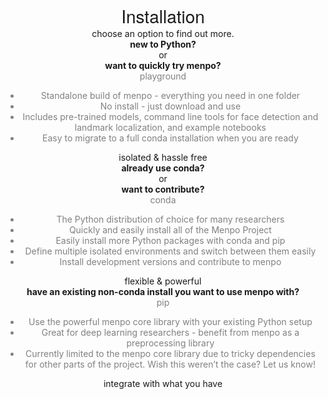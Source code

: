 <link rel="stylesheet" type="text/css"  href="menpoinstall.css">
<center>
  <div class="header_container">
    <strong style="font-size: 200%; font-family: 'HelveticaNeue-Light', 'Helvetica Neue Light', 'Helvetica Neue', Helvetica, Arial, 'Lucida Grande', sans-serif; font-weight: 500;">Installation</strong>
    <div class="menpochoose">choose an option to find out more.</div>
    <div class="header_columns">
      <div class="column">
        <div class="question">
          <b>new to Python?</b>
            <br>or<br>
          <b>want to quickly try menpo?</b>
        </div>
        <a style="text-decoration: none; color: grey" href="playground.html">
          <div class="install_card">
            <div class="install_header">playground</div>
            <div class="install_body">
              <ul>
                <li>Standalone build of menpo - everything you need in one folder</li>
                <li>No install - just download and use</li>
                <li>Includes pre-trained models, command line tools for face detection and landmark localization, and example notebooks</li>
                <li>Easy to migrate to a full conda installation when you are ready</li>
              </ul>
            </div>
          </div>
        </a>
        <div class="takeaway">isolated & hassle free</div>
      </div>
      <div class="column">
        <div class="question">
          <b>already use conda?</b>
            <br>or<br>
          <b>want to contribute?</b>
        </div>
        <a style="text-decoration: none; color: grey" href="conda.html">
          <div class="install_card">
            <div class="install_header">conda</div>
            <div class="install_body">
              <ul>
                <li>The Python distribution of choice for many researchers</li>
                <li>Quickly and easily install all of the Menpo Project</li>
                <li>Easily install more Python packages with conda and pip</li>
                <li>Define multiple isolated environments and switch between them easily</li>
                <li>Install development versions and contribute to menpo</li>
              </ul>
            </div>
          </div>
        </a>
        <div class="takeaway">flexible & powerful</div>
      </div>
      <div class="column">
        <div class="question">
        <b>have an existing non-conda install you want to use menpo with?</b>
        </div>
        <a style="text-decoration: none; color: grey" href="pip.html">
          <div class="install_card">
            <div class="install_header">pip</div>
            <div class="install_body">
              <ul>
                <li>Use the powerful menpo core library with your existing Python setup</li>
                <li>Great for deep learning researchers - benefit from menpo as a preprocessing library</li>
                <li>Currently limited to the menpo core library due to tricky dependencies for other parts of the project. Wish this weren’t the case? Let us know!</li>
              </ul>
            </div>
          </div>
        </a>
        <div class="takeaway">integrate with what you have</div>
      </div>
    </div>
  </div>
</center>
